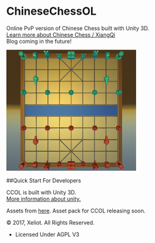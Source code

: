# ChineseChessOL
Online PvP version of Chinese Chess built with Unity 3D.  
[Learn more about Chinese Chess / XiangQi](https://en.wikipedia.org/wiki/Xiangqi)  
Blog coming in the future!

<img src="/ChineseChess/Misc/Screenshot2.PNG" width="340">
  
  
##Quick Start For Developers  

CCOL is built with Unity 3D.  
[More information about unity.](https://unity3d.com/)  

Assets from [here](http://www.thingiverse.com/thing:10039).
Asset pack for CCOL releasing soon.

&copy; 2017, Xeliot. All Rights Reserved.
- Licensed Under AGPL V3
